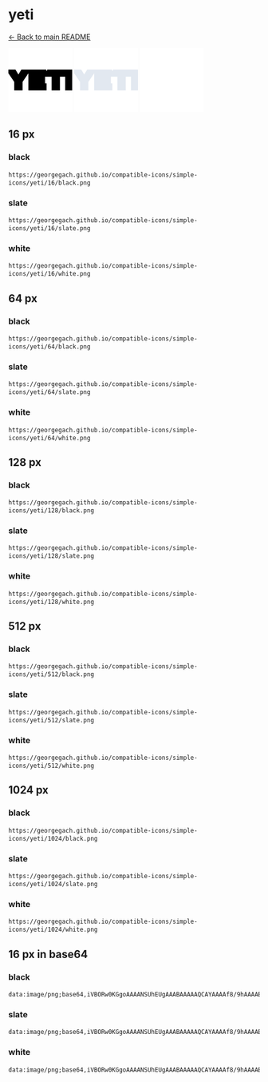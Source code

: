 # yeti

[← Back to main README](../../README.md)


<img src="./128/black.png" width="128" alt="yeti black icon" />
<img src="./128/slate.png" width="128" alt="yeti slate icon" />
<img src="./128/white.png" width="128" alt="yeti white icon" />

## 16 px

### black
```
https://georgegach.github.io/compatible-icons/simple-icons/yeti/16/black.png
```

### slate
```
https://georgegach.github.io/compatible-icons/simple-icons/yeti/16/slate.png
```

### white
```
https://georgegach.github.io/compatible-icons/simple-icons/yeti/16/white.png
```

## 64 px

### black
```
https://georgegach.github.io/compatible-icons/simple-icons/yeti/64/black.png
```

### slate
```
https://georgegach.github.io/compatible-icons/simple-icons/yeti/64/slate.png
```

### white
```
https://georgegach.github.io/compatible-icons/simple-icons/yeti/64/white.png
```

## 128 px

### black
```
https://georgegach.github.io/compatible-icons/simple-icons/yeti/128/black.png
```

### slate
```
https://georgegach.github.io/compatible-icons/simple-icons/yeti/128/slate.png
```

### white
```
https://georgegach.github.io/compatible-icons/simple-icons/yeti/128/white.png
```

## 512 px

### black
```
https://georgegach.github.io/compatible-icons/simple-icons/yeti/512/black.png
```

### slate
```
https://georgegach.github.io/compatible-icons/simple-icons/yeti/512/slate.png
```

### white
```
https://georgegach.github.io/compatible-icons/simple-icons/yeti/512/white.png
```

## 1024 px

### black
```
https://georgegach.github.io/compatible-icons/simple-icons/yeti/1024/black.png
```

### slate
```
https://georgegach.github.io/compatible-icons/simple-icons/yeti/1024/slate.png
```

### white
```
https://georgegach.github.io/compatible-icons/simple-icons/yeti/1024/white.png
```

## 16 px in base64

### black
```
data:image/png;base64,iVBORw0KGgoAAAANSUhEUgAAABAAAAAQCAYAAAAf8/9hAAAABmJLR0QA/wD/AP+gvaeTAAAAuUlEQVQ4je3Pv0rCARTF8Y8/CgkhB+lJXBp7iEbHwFfqNVxEyMFBokFBAkeVsMg/SGmiWKEtN/gRLuHqWS73cL7cezjqYGVQwQI3uEUBG5ylcnPk/7ALnEMPa3SwwgBDfOItgju84yuyS3yE7xKjACa4wlNcfQ2whGuM0UcRXewSPKCFUzyisafqcwCwRTtqSsKcxpzFTJDFCb5RTvm/TEYEoI4L1GK/Ry71wV1UaUY1qOJlz7dH/Vc/JuMycRIqymgAAAAASUVORK5CYII=
```

### slate
```
data:image/png;base64,iVBORw0KGgoAAAANSUhEUgAAABAAAAAQCAYAAAAf8/9hAAAABmJLR0QA/wD/AP+gvaeTAAABBElEQVQ4je2RwSqEcRTFf+d+H5NmzJAmmpRsLMQzeBBZqCmv5DVspFhYSBZslBfQCInmG2Sm5vsfi08hO7Z+u9s5595uB/75M+rdFXuGwfC52Z1s9HelmJPTCMXUF18BtL5HPQA18xKvCXVq9f46YsX4XqHcpHnQq00mmK6WuA4ag0uBDY3I0CZQOItV0EvKvI1JNm+goVCStGXTNXqyuXXSRoJrgFhcaJ3Z6Vz2hPDlcnv2+MejKfXs7AoggrTUmbkIaQQQAIp4ADDxCGATImok58LjUtoBEIRdZaoRcoBEeZSRtcdOBx/iqaCORHVVhymLvsryxFYB4JJ9hW5+Xd8/n7wDXY5ssA9zbsUAAAAASUVORK5CYII=
```

### white
```
data:image/png;base64,iVBORw0KGgoAAAANSUhEUgAAABAAAAAQCAYAAAAf8/9hAAAABmJLR0QA/wD/AP+gvaeTAAAAxklEQVQ4je3PvUqDUQyA4SdfFRH/hiKCF+DgTfRCxKEgeEvehosIdXAQcdCl0KFDF1FESosWRYXa45JCkS7i2ndJTk4S8rLg30Qp5RQjHOEEdXxhdabvFVu/ZkfYjFJKD7voYg/PWMIO3lHDRi5ZwxjfKFivcJCf+3hDExN84DPzw7xwiCc0cA9VRNzgFstoR8TlHNUHdDKfRMRdaqqy2M84yFhhJVXGOJ6pT2dCNsAFtnGe7+v0ndLCC65SF87wOOfaBX/lBzfxMHpJ+2/kAAAAAElFTkSuQmCC
```

